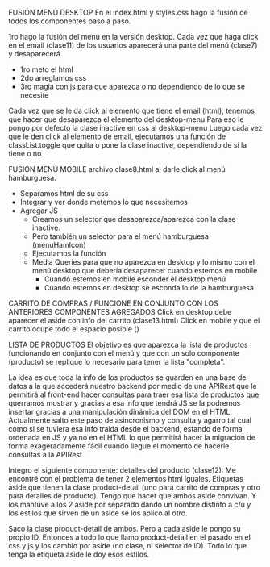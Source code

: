 
FUSIÓN MENÚ DESKTOP
En el index.html y styles.css hago la fusión de todos los componentes paso a paso.

1ro hago la fusión del menú en la versión desktop. Cada vez que haga click en el email (clase11) de los usuarios aparecerá una parte del menú (clase7) y desaparecerá
- 1ro meto el html
- 2do arreglamos css
- 3ro magia con js para que aparezca o no dependiendo de lo que se necesite

Cada vez que se le da click al elemento que tiene el email (html), tenemos que hacer que desaparezca el elemento del desktop-menu
Para eso le pongo por defecto la clase inactive en css al desktop-menu
Luego cada vez que le den click al elemento de email, ejecutamos una función de classList.toggle que quita o pone la clase inactive, dependiendo de si la tiene o no

FUSIÓN MENÚ MOBILE
archivo clase8.html al darle click al menú hamburguesa.
- Separamos html de su css
- Integrar y ver donde metemos lo que necesitemos
- Agregar JS
    - Creamos un selector que desaparezca/aparezca con la clase inactive.
    - Pero también un selector para el menú hamburguesa (menuHamIcon)
    - Ejecutamos la función
    - Media Queries para que no aparezca en desktop y lo mismo con el menú desktop que debería desaparecer cuando estemos en mobile
        - Cuando estemos en mobile esconder el desktop menú
        - Cuando estemos en desktop se esconda lo de la hamburguesa

CARRITO DE COMPRAS / FUNCIONE EN CONJUNTO CON LOS ANTERIORES COMPONENTES AGREGADOS
Click en desktop debe aparecer el aside con info del carrito (clase13.html)
Click en mobile y que el carrito ocupe todo el espacio posible ()

LISTA DE PRODUCTOS
El objetivo es que aparezca la lista de productos funcionando en conjunto con el menú y que con un solo componente (producto) se replique lo necesario para tener la lista "completa".

La idea es que toda la info de los productos se guarden en una base de datos a la que accederá nuestro backend por medio de una APIRest que le permitirá al front-end hacer consultas para traer esa lista de productos que querramos mostrar y gracias a esa info que tendrá JS se la podremos insertar gracias a una manipulación dinámica del DOM en el HTML. Actualmente salto este paso de asincronismo y consulta y agarro tal cual como si se tuviera esa info traida desde el backend, estando de forma ordenada en JS y ya no en el HTML lo que permitirá hacer la migración de forma exageradamente fácil cuando llegue el momento de hacerle consultas a la APIRest.

Integro el siguiente componente: detalles del producto (clase12):
Me encontré con el problema de tener 2 elementos html iguales. Etiquetas aside que tienen la clase product-detail (uno para carrito de compras y otro para detalles de producto). Tengo que hacer que ambos aside convivan. Y los mantuve a los 2 aside por separado dando un nombre distinto a c/u y los estilos que sirven de un aside se los aplico al otro.

Saco la clase product-detail de ambos. Pero a cada aside le pongo su propio ID. Entonces a todo lo que llamo product-detail en el pasado en el css y js y los cambio por aside (no clase, ni selector de ID). Todo lo que tenga la etiqueta aside le doy esos estilos.